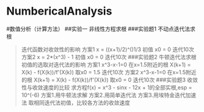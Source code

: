 # NumbericalAnalysis
#数值分析（计算方法）
##实验一 非线性方程求根
###实验题1 不动点迭代法求根
>迭代函数对收敛性的影响
>方案1   x = ((x+1)/2)^()1/3
>初值 x0 = 0  迭代10次
>方案2    x = 2*(x^3) - 1
>初值 x0 = 0  迭代10次
###实验题2 牛顿迭代法求根
>初值的选取对迭代法的影响
>方案1   x^3-x-1=0  在x=1.5附近的根
>X(k+1) = X(k) - f(X(k))/f'(X(k))
>取x0 = 1.5  迭代10次
>方案2   x^3-x-1=0  在x=1.5附近的根
>X(k+1) = X(k) - f(X(k))/f'(X(k))
>取x0 = 0  迭代10次
###实验题3 收敛性与收敛速度的比较
>求方程f(x) = x^3 - sinx - 12x + 1的全部实根,esp = 10^(-6)
>方案1.用牛顿法求解
>方案2.用简单迭代法
>方案3.用埃特金迭代加速法
>取相同迭代法初值，比较各方法的收敛速度
